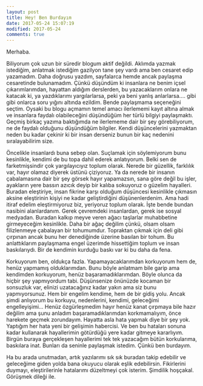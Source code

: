 ```yaml
---
layout: post
title: Hey! Ben Burdayım
date: 2017-05-24 15:07:19
modified: 2017-05-24
comments: true
---
```


Merhaba.

Biliyorum çok uzun bir süredir blogum aktif değildi. Aklımda yazmak istediğim, anlatmak istediğim gazilyon tane şey vardı ama 
ben cesaret edip yazamadım. Daha doğrusu yazdım, sayfalarca hemde ancak paylaşma cesaretinde bulunamadım. Çünkü düşündüm ki 
insanlara ne benim içsel çıkarımlarımdan, hayattan aldığım derslerden, bu yazacaklarım onlara ne katacak ki, ya yazdıklarımı 
yargılarlarsa, peki ya beni yanlış anlarlarsa.... gibi gibi onlarca soru yığını altında ezildim. Bende paylaşmama seçeneğini 
seçtim. Oysaki bu blogu açmamın temel amacı ilerlememi kayıt altına almak ve insanlara faydalı olabileceğini düşündüğüm her 
türlü bilgiyi paylaşmaktı. Geçmiş birkaç yazıma baktığımda ne ilerlememe dair bir şey görebiliyorum, ne de faydalı olduğunu 
düşündüğüm bilgiler. Kendi düşüncelerini yazmaktan neden bu kadar çekinir ki bir insan derseniz bunun bir kaç nedenini 
sıralayabilirim size.

Öncelikle insanlardı buna sebep olan. Suçlamak için söylemiyorum bunu kesinlikle, kendimi de bu topa dahil ederek anlatıyorum.
Belki sen de farketmişsindir çok yargılayıcıyız toplum olarak. Nerede bir güzellik, farklılık var, hayır olamaz diyerek 
üstünü çiziyoruz. Ya da nerede bir insanın çabalamasına dair bir şey görsek hayır yapamazsın, sana göre değil bu işler, 
ayakların yere bassın azıcık deyip bir kalıba sokuyoruz o güzelim hayalleri. Buradan eleştiriye, insan fikrine karşı olduğum 
düşüncesi kesinlikle çıkmasın aksine eleştirinin kişiyi ne kadar geliştirdiğini düşünenlerdenim. Ama hadi itiraf edelim 
eleştirmiyoruz biz, yeriyoruz toplum olarak. İşte bende bundan nasibini alanlardanım. Gerek çevremdeki insanlardan, gerek ise 
sosyal medyadan. Buradan kalkıp meyve veren ağacı taşlarlar muhabbetine girmeyeceğim kesinlikle. Daha bir ağaç değilim çünkü, 
olsam olsam filizlenmeye çabalayan bir tohumumdur. Topraktan çıkmak için deli gibi çırpınan ancak bunu her denediğinde üzerine 
basılan bir tohum. Bu anlattıklarım paylaşmama engel üzerimde hissettiğim toplum ve insan baskılarıydı. Bir de kendimin 
kurduğu baskı var ki bu daha da fena.

Korkuyorum ben, oldukça fazla. Yapamayacaklarımdan korkuyorum hem de, henüz yapmamış olduklarımdan. Bunu böyle anlatmam bile 
garip ama kendimden korkuyorum, henüz başaramadıklarımdan. Böyle olunca da hiçbir şey yapmıyordum tabi. Düşünsenize önünüzde 
kocaman bir sonsuzluk var, elinizi uzatacağınız kadar yakın ama siz bunu yapmıyorsunuz. Hem bir engelim kendime, hem de bir 
gidiş yolu. Ancak şimdi anlıyorum bu korkuyu, nedenlerini, kendimi, geleceğimi engelleyişimi... Henüz özgürleşmedim hayır 
henüz kanat çırpmaya bile hazır değilim ama şunu anladım başaramadıklarımdan korkmamalıyım, önce harekete geçmek zorundayım. 
Hayatta asla hata yapmak diye bir şey yok. Yaptığım her hata yeni bir gelişimin habercisi. Ve ben bu hataları sonuna kadar 
kullanarak hayallerimin götürdüğü yere kadar gitmeye kararlıyım. Birgün buraya gerçekleşen hayallerimi tek tek yazacağım 
bütün korkularıma, baskılara inat. Bunları da seninle paylaşmak istedim. Çünkü ben burdayım.

Ha bu arada unutmadan, artık yazılarımı sık sık buradan takip edebilir ve geleceğime giden yolda bana okuyucu olarak eşlik 
edebilirsin. Fikirlerini duymayı, eleştirilerinle hatalarımı düzeltmeyi çok isterim. Şimdilik hoşçakal. Görüşmek dileği ile.
